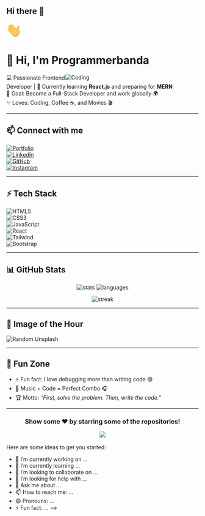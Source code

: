 ## Hi there 👋

<!--
**programmerbanda/programmerbanda** is a ✨ _special_ ✨ repository because its `README.md` (this file) appears on your GitHub profile.
<!-- Header GIF -->
<img src="https://raw.githubusercontent.com/ABSphreak/ABSphreak/master/gifs/Hi.gif" width="40px">  

# 👋 Hi, I'm Programmerbanda  

<img align="right" alt="Coding" width="350" src="https://cdn.dribbble.com/users/1162077/screenshots/3848914/programmer.gif" />

💻 Passionate Frontend Developer | 🌱 Currently learning **React.js** and preparing for **MERN**  
🎯 Goal: Become a Full-Stack Developer and work globally 🌍  
✨ Loves: Coding, Coffee ☕, and Movies 🎬  

---

## 📫 Connect with me  
[![Portfolio](https://img.shields.io/badge/Portfolio-Visit-green?style=for-the-badge&logo=vercel)](https://tiwarishubh.vercel.app)  
[![LinkedIn](https://img.shields.io/badge/LinkedIn-Connect-blue?style=for-the-badge&logo=linkedin)](https://www.linkedin.com/in/your-link)  
[![GitHub](https://img.shields.io/badge/GitHub-Follow-black?style=for-the-badge&logo=github)](https://github.com/tiwarishubh)  
[![Instagram](https://img.shields.io/badge/Instagram-Follow-ff69b4?style=for-the-badge&logo=instagram)](https://instagram.com/your-link)  

---

## ⚡ Tech Stack  

![HTML5](https://img.shields.io/badge/HTML5-E34F26?style=for-the-badge&logo=html5&logoColor=white)  
![CSS3](https://img.shields.io/badge/CSS3-1572B6?style=for-the-badge&logo=css3&logoColor=white)  
![JavaScript](https://img.shields.io/badge/JavaScript-323330?style=for-the-badge&logo=javascript&logoColor=F7DF1E)  
![React](https://img.shields.io/badge/React-20232A?style=for-the-badge&logo=react&logoColor=61DAFB)  
![Tailwind](https://img.shields.io/badge/Tailwind_CSS-38B2AC?style=for-the-badge&logo=tailwind-css&logoColor=white)  
![Bootstrap](https://img.shields.io/badge/Bootstrap-563D7C?style=for-the-badge&logo=bootstrap&logoColor=white)  

---

## 📊 GitHub Stats  

<p align="center">
  <img src="https://github-readme-stats.vercel.app/api?username=tiwarishubh&show_icons=true&theme=radical" alt="stats" height="165"/>
  <img src="https://github-readme-stats.vercel.app/api/top-langs/?username=tiwarishubh&layout=compact&theme=radical" alt="languages" height="165"/>
</p>  

<p align="center">
  <img src="https://github-readme-streak-stats.herokuapp.com/?user=tiwarishubh&theme=radical" alt="streak"/>
</p>  

---

## 🌆 Image of the Hour  
![Random Unsplash](https://source.unsplash.com/random/800x400/?coding,technology,developer)  

---

## 🎉 Fun Zone  
- ⚡ Fun fact: I love debugging more than writing code 😅  
- 🎵 Music + Code = Perfect Combo 🎧  
- 🏆 Motto: *“First, solve the problem. Then, write the code.”*  

---

<div align="center">
  
### Show some ❤️ by starring some of the repositories!

<img src="https://raw.githubusercontent.com/itsnporg/itsnporg/main/img/anim.webp" width="200px">

</div>

Here are some ideas to get you started:

- 🔭 I’m currently working on ...
- 🌱 I’m currently learning ...
- 👯 I’m looking to collaborate on ...
- 🤔 I’m looking for help with ...
- 💬 Ask me about ...
- 📫 How to reach me: ...
- 😄 Pronouns: ...
- ⚡ Fun fact: ...
-->
